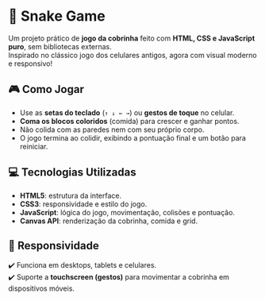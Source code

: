 # 🐍 Snake Game

Um projeto prático de **jogo da cobrinha** feito com **HTML, CSS e JavaScript puro**, sem bibliotecas externas.  
Inspirado no clássico jogo dos celulares antigos, agora com visual moderno e responsivo!  

## 🎮 Como Jogar

- Use as **setas do teclado** (`↑ ↓ ← →`) ou **gestos de toque** no celular.
- **Coma os blocos coloridos** (comida) para crescer e ganhar pontos.
- Não colida com as paredes nem com seu próprio corpo.
- O jogo termina ao colidir, exibindo a pontuação final e um botão para reiniciar.


## 💻 Tecnologias Utilizadas

- **HTML5**: estrutura da interface.
- **CSS3**: responsividade e estilo do jogo.
- **JavaScript**: lógica do jogo, movimentação, colisões e pontuação.
- **Canvas API**: renderização da cobrinha, comida e grid.


## 📱 Responsividade

✔️ Funciona em desktops, tablets e celulares.  
✔️ Suporte a **touchscreen (gestos)** para movimentar a cobrinha em dispositivos móveis.
